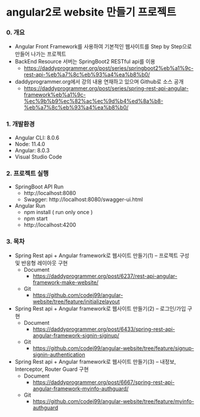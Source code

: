 # angular2로 website 만들기 프로젝트

### 0. 개요
- Angular Front Framework를 사용하여 기본적인 웹사이트를 Step by Step으로 만들어 나가는 프로젝트
- BackEnd Resource 서버는 SpringBoot2 RESTful api를 이용 
    - https://daddyprogrammer.org/post/series/springboot2%eb%a1%9c-rest-api-%eb%a7%8c%eb%93%a4%ea%b8%b0/
- daddyprogrammer.org에서 강의 내용 연재하고 있으며 Github로 소스 공개
    - https://daddyprogrammer.org/post/series/spring-rest-api-angular-framework%eb%a1%9c-%ec%9b%b9%ec%82%ac%ec%9d%b4%ed%8a%b8-%eb%a7%8c%eb%93%a4%ea%b8%b0/

### 1. 개발환경
- Angular CLI: 8.0.6
- Node: 11.4.0
- Angular: 8.0.3
- Visual Studio Code

### 2. 프로젝트 실행
- SpringBoot API Run
    - http://localhost:8080
    - Swagger: http://localhost:8080/swagger-ui.html
- Angular Run
    - npm install ( run only once )
    - npm start
    - http://localhost:4200
    
### 3. 목차
- Spring Rest api + Angular framework로 웹사이트 만들기(1) – 프로젝트 구성 및 반응형 레이아웃 구현
    - Document
        - https://daddyprogrammer.org/post/6237/rest-api-angular-framework-make-website/
    - Git
        - https://github.com/codej99/angular-website/tree/feature/initializelayout
- Spring Rest api + Angular framework로 웹사이트 만들기(2) – 로그인/가입 구현
    - Document
        - https://daddyprogrammer.org/post/6433/spring-rest-api-angular-framework-signin-siginup/
    - Git
        - https://github.com/codej99/angular-website/tree/feature/signup-signin-authentication
- Spring Rest api + Angular framework로 웹사이트 만들기(3) – 내정보, Interceptor, Router Guard 구현
    - Document
        - https://daddyprogrammer.org/post/6667/spring-rest-api-angular-framework-myinfo-authguard/
    - Git
        - https://github.com/codej99/angular-website/tree/feature/myinfo-authguard
